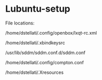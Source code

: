# Lubuntu-setup

File locations:

/home/dstellati/.config/openbox/lxqt-rc.xml

/home/dstellati/.xbindkeysrc

/usr/lib/sddm/sddm.conf.d/sddm.conf

/home/dstellati/.config/compton.conf

/home/dstellati/.Xresources
